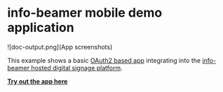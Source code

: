 # info-beamer mobile demo application

![doc-output.png](App screenshots)

This example shows a basic [OAuth2 based app](https://info-beamer.com/doc/oauth)
integrating into the [info-beamer hosted digital signage platform](https://info-beamer.com).

**[Try out the app here](https://demo-app.infobeamer.com)**
